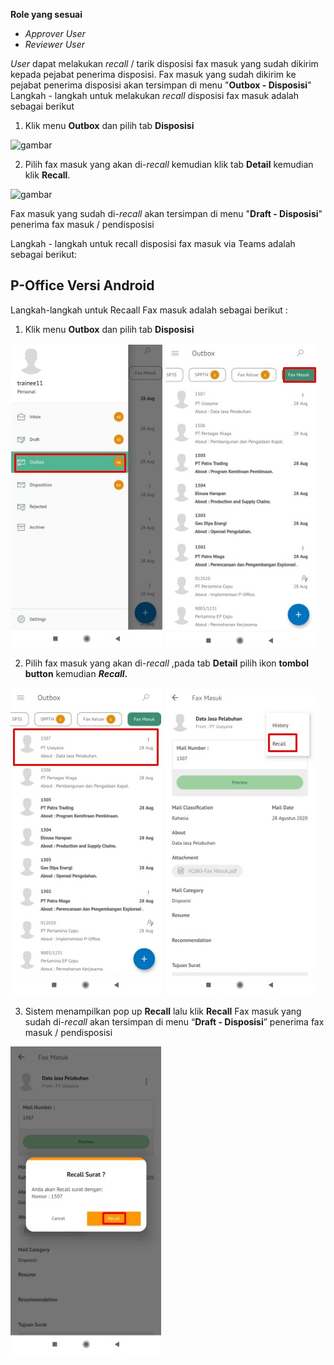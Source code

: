**Role yang sesuai**

- *Approver User*
- *Reviewer User*

*User* dapat melakukan *recall* / tarik disposisi fax masuk yang sudah dikirim kepada pejabat penerima disposisi. Fax masuk yang sudah dikirim ke pejabat penerima disposisi akan tersimpan di menu "**Outbox - Disposisi**" Langkah - langkah untuk melakukan *recall* disposisi fax masuk adalah sebagai berikut

1. Klik menu **Outbox** dan pilih tab **Disposisi**

![gambar](SC_FaxMasuk/FM44.png)

2. Pilih fax masuk yang akan di-*recall* kemudian klik tab **Detail** kemudian klik **Recall**.

![gambar](SC_FaxMasuk/FM45.png)

Fax masuk yang sudah di-*recall* akan tersimpan di menu "**Draft - Disposisi**" penerima fax masuk / pendisposisi


Langkah - langkah untuk recall disposisi fax masuk via Teams adalah sebagai berikut:


## **P-Office Versi Android**

Langkah-langkah untuk Recaall Fax masuk adalah sebagai berikut :

1. Klik menu **Outbox** dan pilih tab **Disposisi**

![gambar](Faxmasuk/FM_Android/Recalldisposisi/A01.jpg) ![gambar](Faxmasuk/FM_Android/Recalldisposisi/A02.jpg)

2. Pilih fax masuk yang akan di-_recall_ ,pada tab **Detail** pilih ikon **tombol button** kemudian **_Recall_.**

![gambar](Faxmasuk/FM_Android/Recalldisposisi/A03.jpg) ![gambar](Faxmasuk/FM_Android/Recalldisposisi/A04.jpg)

3. Sistem menampilkan pop up **Recall** lalu klik **Recall** Fax masuk yang sudah di-_recall_ akan tersimpan di menu “**Draft - Disposisi**” penerima fax masuk / pendisposisi

![gambar](Faxmasuk/FM_Android/Recalldisposisi/A05.jpg)
